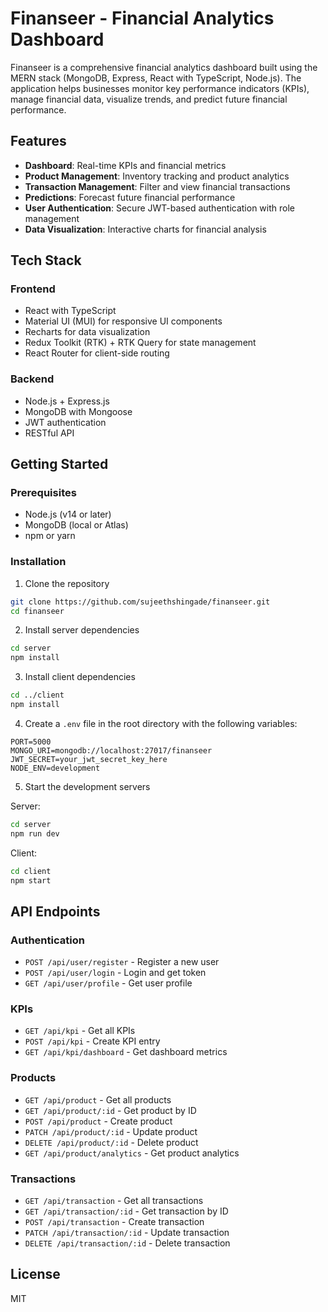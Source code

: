# Finanseer - Financial Analytics Dashboard

Finanseer is a comprehensive financial analytics dashboard built using the MERN stack (MongoDB, Express, React with TypeScript, Node.js). The application helps businesses monitor key performance indicators (KPIs), manage financial data, visualize trends, and predict future financial performance.

## Features

- **Dashboard**: Real-time KPIs and financial metrics
- **Product Management**: Inventory tracking and product analytics
- **Transaction Management**: Filter and view financial transactions
- **Predictions**: Forecast future financial performance
- **User Authentication**: Secure JWT-based authentication with role management
- **Data Visualization**: Interactive charts for financial analysis

## Tech Stack

### Frontend
- React with TypeScript
- Material UI (MUI) for responsive UI components
- Recharts for data visualization
- Redux Toolkit (RTK) + RTK Query for state management
- React Router for client-side routing

### Backend
- Node.js + Express.js
- MongoDB with Mongoose
- JWT authentication
- RESTful API

## Getting Started

### Prerequisites
- Node.js (v14 or later)
- MongoDB (local or Atlas)
- npm or yarn

### Installation

1. Clone the repository
```bash
git clone https://github.com/sujeethshingade/finanseer.git
cd finanseer
```

2. Install server dependencies
```bash
cd server
npm install
```

3. Install client dependencies
```bash
cd ../client
npm install
```

4. Create a `.env` file in the root directory with the following variables:
```
PORT=5000
MONGO_URI=mongodb://localhost:27017/finanseer
JWT_SECRET=your_jwt_secret_key_here
NODE_ENV=development
```

5. Start the development servers

Server:
```bash
cd server
npm run dev
```

Client:
```bash
cd client
npm start
```

## API Endpoints

### Authentication
- `POST /api/user/register` - Register a new user
- `POST /api/user/login` - Login and get token
- `GET /api/user/profile` - Get user profile

### KPIs
- `GET /api/kpi` - Get all KPIs
- `POST /api/kpi` - Create KPI entry
- `GET /api/kpi/dashboard` - Get dashboard metrics

### Products
- `GET /api/product` - Get all products
- `GET /api/product/:id` - Get product by ID
- `POST /api/product` - Create product
- `PATCH /api/product/:id` - Update product
- `DELETE /api/product/:id` - Delete product
- `GET /api/product/analytics` - Get product analytics

### Transactions
- `GET /api/transaction` - Get all transactions
- `GET /api/transaction/:id` - Get transaction by ID
- `POST /api/transaction` - Create transaction
- `PATCH /api/transaction/:id` - Update transaction
- `DELETE /api/transaction/:id` - Delete transaction

## License

MIT

